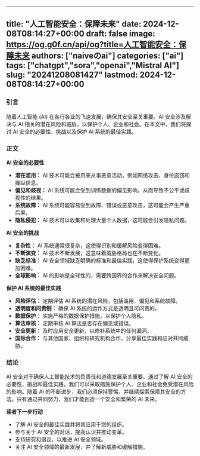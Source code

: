 
---
title: "人工智能安全：保障未来"
date: 2024-12-08T08:14:27+00:00
draft: false
image: https://og.g0f.cn/api/og?title=人工智能安全：保障未来
authors: ["naiveのai"]
categories: ["ai"]
tags: ["chatgpt","sora","openai","Mistral AI"]
slug: "20241208081427"
lastmod: 2024-12-08T08:14:27+00:00
---
### 引言

随着人工智能 (AI) 在各行各业的飞速发展，确保其安全至关重要。AI 安全涉及解决与 AI 相关的潜在风险和威胁，以保护个人、企业和社会。在本文中，我们将探讨 AI 安全的必要性、挑战以及保护 AI 系统的最佳实践。

### 正文

**AI 安全的必要性**

* **潜在滥用：** AI 技术可能会被用来从事恶意活动，例如网络攻击、身份盗窃和操纵信息。
* **偏见和歧视：** AI 系统可能会受到训练数据的偏见影响，从而导致不公平或歧视性的结果。
* **系统故障：** AI 系统可能容易受到故障、错误或恶意攻击，这可能会产生严重后果。
* **隐私侵犯：** AI 技术可以收集和处理大量个人数据，这可能会引发隐私问题。

**AI 安全的挑战**

* **复杂性：** AI 系统通常很复杂，这使得识别和缓解风险变得困难。
* **不断演变：** AI 技术不断发展，这意味着威胁格局也在不断变化。
* **缺乏标准：** AI 安全领域缺乏明确的标准和最佳实践，这使得保护系统变得更加困难。
* **全球影响：** AI 的影响是全球性的，需要跨国界的合作来解决安全问题。

**保护 AI 系统的最佳实践**

* **风险评估：** 定期评估 AI 系统的潜在风险，包括滥用、偏见和系统故障。
* **透明度和问责制：** 确保 AI 系统的运作方式是透明且可问责的。
* **数据保护：** 实施严格的数据保护措施，以保护个人隐私。
* **算法审核：** 定期审核 AI 算法是否存在偏见或错误。
* **安全更新：** 及时应用安全更新，以修补系统中的任何漏洞。
* **国际合作：** 与其他国家、组织和研究机构合作，分享最佳实践和应对共同威胁。

### 结论

AI 安全对于确保人工智能技术的负责任和道德发展至关重要。通过了解 AI 安全的必要性、挑战和最佳实践，我们可以采取措施保护个人、企业和社会免受潜在风险的影响。随着 AI 的不断进步，我们必须保持警惕，并继续探索保障其安全的方法。只有通过共同努力，我们才能创造一个安全和繁荣的 AI 未来。

**读者下一步行动**

* 了解 AI 安全的最佳实践并将其应用于您的组织。
* 参与关于 AI 安全的对话，提高认识并推动变革。
* 支持研究和倡议，以推进 AI 安全领域。
* 关注 AI 安全领域的最新发展，并了解新威胁和缓解措施。